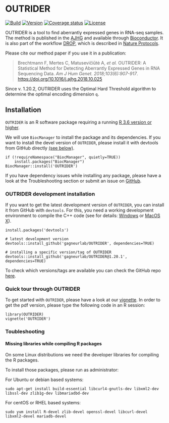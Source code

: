 # OUTRIDER #
[![Build](https://github.com/gagneurlab/OUTRIDER/actions/workflows/check-bioc.yml/badge.svg)](https://github.com/gagneurlab/OUTRIDER/actions/workflows/check-bioc.yml)
[![Version](https://img.shields.io/github/v/release/gagneurlab/OUTRIDER)](https://github.com/gagneurlab/OUTRIDER/releases)
[![Coverage status](https://codecov.io/gh/gagneurlab/OUTRIDER/branch/master/graph/badge.svg)](https://codecov.io/github/gagneurlab/OUTRIDER?branch=master)
[![License](https://img.shields.io/badge/license-CC--BY--NC%204.0-green)](https://github.com/gagneurlab/OUTRIDER/blob/master/LICENSE)

OUTRIDER is a tool to find aberrantly expressed genes in RNA-seq samples.
The method is published in the [AJHG](https://doi.org/10.1016/j.ajhg.2018.10.025)
and available through [Bioconductor](http://bioconductor.org/packages/release/bioc/html/OUTRIDER.html).
It is also part of the workflow [DROP](https://github.com/gagneurlab/drop), which is described in [Nature Protocols](https://www.nature.com/articles/s41596-020-00462-5).

Please cite our method paper if you use it in a publication:

> Brechtmann F, Mertes C, Matusevičiūtė A, *et al.* OUTRIDER: A Statistical Method for Detecting Aberrantly Expressed Genes in RNA Sequencing Data. *Am J Hum Genet. 2018;103(6):907-917*. https://doi.org/10.1016/j.ajhg.2018.10.025

Since v. 1.20.2, OUTRIDER uses the Optimal Hard Threshold algorithm to determine the optimal encoding dimension `q`.

## Installation

`OUTRIDER` is an R software package requiring a running [R 3.6 version or higher](https://cran.r-project.org/).

We will use `BiocManager` to install the package and its dependencies. If you
want to install the devel version of `OUTRIDER`, please install it 
with devtools from GitHub directly [(see below)](#OUTRIDER-development-installation).


```
if (!requireNamespace("BiocManager", quietly=TRUE))
    install.packages("BiocManager")
BiocManager::install('OUTRIDER')
```

If you have dependency issues while installing any package, please have a look
at the Troubleshooting section or submit an issue on [GitHub](https://github.com/gagneurlab/OUTRIDER/issues).

### OUTRIDER development installation

If you want to get the latest
development version of `OUTRIDER`, you can install it from GitHub with
`devtools`. For this, you need a working development environment to compile the
C++ code (see for details: [Windows](https://cran.r-project.org/bin/windows/Rtools/)
or [MacOS X](https://cran.r-project.org/bin/macosx/tools/)).

```
install.packages('devtools')

# latest development version
devtools::install_github('gagneurlab/OUTRIDER', dependencies=TRUE)

# installing a specific version/tag of OUTRIDER
devtools::install_github('gagneurlab/OUTRIDER@1.20.1', dependencies=TRUE)
```

To check which versions/tags are available you can check the GitHub repo
[here](https://github.com/gagneurlab/OUTRIDER/releases).

### Quick tour through OUTRIDER

To get started with `OUTRIDER`, please have a look at our
[vignette](http://bioconductor.org/packages/release/bioc/vignettes/OUTRIDER/inst/doc/OUTRIDER.pdf).
In order to get the pdf version, please type the following code in an R session:

```
library(OUTRIDER)
vignette('OUTRIDER')
```

### Toubleshooting

#### Missing libraries while compiling R packages

On some Linux distributions we need the developer libraries for compiling the R packages.

To install those packages, please run as administrator: 

For Ubuntu or debian based systems:
```
sudo apt-get install build-essential libcurl4-gnutls-dev libxml2-dev libssl-dev zlib1g-dev libmariadbd-dev
```

For centOS or RHEL based systems:
```
sudo yum install R-devel zlib-devel openssl-devel libcurl-devel libxml2-devel mariadb-devel
```
